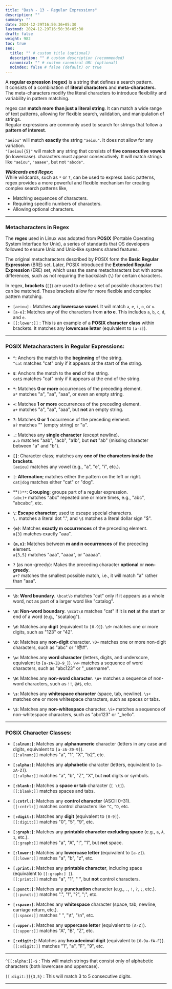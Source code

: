 ```yaml
---
title: "Bash - 13 - Regular Expressions"
description: ""
summary: ""
date: 2024-12-29T16:50:36+05:30
lastmod: 2024-12-29T16:50:36+05:30
draft: false
weight: 982
toc: true
seo:
  title: "" # custom title (optional)
  description: "" # custom description (recommended)
  canonical: "" # custom canonical URL (optional)
  noindex: false # false (default) or true
---
```




A **regular expression (regex)** is a string that defines a search pattern.     
It consists of a combination of **literal characters** and **meta-characters**.     
The meta-characters modify the literal characters to introduce flexibility and variability in pattern matching.

regex can **match more than just a literal string**. It can match a wide range of text patterns, allowing for flexible search, validation, and manipulation of strings.     
Regular expressions are commonly used to search for strings that follow a **pattern of interest**.

`"aeiou"` will match **exactly** the string `"aeiou"`. It does not allow for any variation.      
`"[aeiou]{5}"` will match any string that consists of **five consecutive vowels** (in lowercase). characters must appear consecutively. It will match strings like `"aeiou"`, `"aaaee"`, but not `"abcde"`.


***Wildcards and Regex:***      
While wildcards, such as `*` or `?`, can be used to express basic patterns, regex provides a more powerful and flexible mechanism for creating complex search patterns like,
- Matching sequences of characters.
- Requiring specific numbers of characters.
- Allowing optional characters.


___

### Metacharacters in Regex

The **regex** used in Linux was adopted from **POSIX** (Portable Operating System Interface for Unix), a series of standards that OS developers followed to ensure Unix and Unix-like systems shared features.

The original metacharacters described by POSIX form the **Basic Regular Expression** (BRE) set. Later, POSIX introduced the **Extended Regular Expression** (ERE) set, which uses the same metacharacters but with some differences, such as not requiring the backslash (`\`) for certain characters.

In regex, **brackets** (`[]`) are used to define a set of possible characters that can be matched. These brackets allow for more flexible and complex pattern matching.
- `[aeiou]` : Matches **any lowercase vowel**. It will match `a`, `e`, `i`, `o`, or `u`.
- `[a-e]`: Matches any of the characters from **a to e**. This includes `a`, `b`, `c`, `d`, and `e`.
- `[[:lower:]]` : This is an example of a **POSIX character class** within brackets. It matches any **lowercase letter** (equivalent to `[a-z]`).


---

### **POSIX Metacharacters in Regular Expressions:**

- **`^`**: Anchors the match to the **beginning** of the string.    
    `^cat` matches "cat" only if it appears at the start of the string.

- **`$`**: Anchors the match to the **end** of the string.    
    `cat$` matches "cat" only if it appears at the end of the string.

- **`*`**: Matches **0 or more** occurrences of the preceding element.    
    `a*` matches "a", "aa", "aaa", or even an empty string.

- **`+`**: Matches **1 or more** occurrences of the preceding element.    
    `a+` matches "a", "aa", "aaa", but **not** an empty string.

- **`?`**: Matches **0 or 1** occurrence of the preceding element.    
    `a?` matches "" (empty string) or "a".

- **`.`**: Matches any **single character** (except newline).      
    `a.b` matches "aab", "acb", "a1b", but **not** "ab" (missing character between "a" and "b").

- **`[]`**: Character class; matches any **one of the characters inside the brackets**.    
    `[aeiou]` matches any vowel (e.g., "a", "e", "i", etc.).

- **`|`**: **Alternation**; matches either the pattern on the left or right.    
    `cat|dog` matches either "cat" or "dog".

- **`()**`: **Grouping**; groups part of a regular expression.     
    `(abc)+` matches "abc" repeated one or more times, e.g., "abc", "abcabc", etc.

- **`\`**: **Escape character**; used to escape special characters.    
    `\.` matches a literal dot ".", and `\$` matches a literal dollar sign "$".

- **`{m}`**: Matches **exactly m occurrences** of the preceding element.    
    `a{3}` matches exactly "aaa".

- **`{m,n}`**: Matches between **m and n occurrences** of the preceding element.     
    `a{3,5}` matches "aaa", "aaaa", or "aaaaa".

- **`?`** (as non-greedy): Makes the preceding character **optional** or **non-greedy**.    
    `a+?` matches the smallest possible match, i.e., it will match "a" rather than "aaa".


     
____
     

- **`\b`**: **Word boundary**.
    `\bcat\b` matches "cat" only if it appears as a whole word, not as part of a larger word like "catalog".

- **`\B`**: **Non-word boundary**.
    `\Bcat\B` matches "cat" if it is **not** at the start or end of a word (e.g., "scatalog").

- **`\d`**: Matches any **digit** (equivalent to `[0-9]`).
    `\d+` matches one or more digits, such as "123" or "42".

- **`\D`**: Matches any **non-digit** character.
    `\D+` matches one or more non-digit characters, such as "abc" or "!@#".

- **`\w`**: Matches any **word character** (letters, digits, and underscore, equivalent to `[a-zA-Z0-9_]`).
    `\w+` matches a sequence of word characters, such as "abc123" or "_username".

- **`\W`**: Matches any **non-word character**.
    `\W+` matches a sequence of non-word characters, such as `!!`, `@#$`, etc.

- **`\s`**: Matches any **whitespace character** (space, tab, newline).
    `\s+` matches one or more whitespace characters, such as spaces or tabs.

- **`\S`**: Matches any **non-whitespace** character.
    `\S+` matches a sequence of non-whitespace characters, such as "abc123" or "_hello".

		
---
			
### **POSIX Character Classes:**

- **`[:alnum:]`**: Matches any **alphanumeric** character (letters in any case and digits, equivalent to `[a-zA-Z0-9]`).     
	`[[:alnum:]]` matches "a", "1", "X", "b2", etc.    
	
- **`[:alpha:]`**: Matches any **alphabetic** character (letters, equivalent to `[a-zA-Z]`).    
    `[[:alpha:]]` matches "a", "b", "Z", "X", but **not** digits or symbols.

- **`[:blank:]`**: Matches a **space or tab** character (`[ \t]`).    
    `[[:blank:]]` matches spaces and tabs.

- **`[:cntrl:]`**: Matches any **control character** (ASCII 0–31).     
    `[[:cntrl:]]` matches control characters like `^C`, `^D`, etc.

- **`[:digit:]`**: Matches any **digit** (equivalent to `[0-9]`).     
    `[[:digit:]]` matches "0", "5", "9", etc.

- **`[:graph:]`**: Matches any **printable character excluding space** (e.g., `a`, `A`, `1`, etc.).     
    `[[:graph:]]` matches "a", "A", "!", "1", but **not** space.

- **`[:lower:]`**: Matches any **lowercase letter** (equivalent to `[a-z]`).     
    `[[:lower:]]` matches "a", "b", "z", etc.

- **`[:print:]`**: Matches any **printable character**, including space (equivalent to `[[:graph:] ]`).     
    `[[:print:]]` matches "a", "1", " ", but **not** control characters.

- **`[:punct:]`**: Matches any **punctuation** character (e.g., `.`, `!`, `?`, `;`, etc.).     
    `[[:punct:]]` matches ".", "!", "?", ";", etc.

- **`[:space:]`**: Matches any **whitespace** character (space, tab, newline, carriage return, etc.).     
	`[[:space:]]` matches " ", "\t", "\n", etc.

- **`[:upper:]`**: Matches any **uppercase letter** (equivalent to `[A-Z]`).     
	`[[:upper:]]` matches "A", "B", "Z", etc.

- **`[:xdigit:]`**: Matches any **hexadecimal digit** (equivalent to `[0-9a-fA-F]`).     
    `[[:xdigit:]]` matches "1", "a", "F", "9", etc.

---

`^[[:alpha:]]+$` : This will match strings that consist only of alphabetic characters (both lowercase and uppercase).

`[[:digit:]]{3,5}` : This will match 3 to 5 consecutive digits.



___
